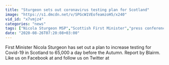 ```yaml
---
title: "Sturgeon sets out coronavirus testing plan for Scotland"
image: "https://s1.dmcdn.net/v/SPGcW1VEofeamzoH5/x240"
vid_id: "x7vmjz4"
categories: "news"
tags: ["Nicola Sturgeon MSP","Scottish First Minister","press conference"]
date: "2020-08-26T07:20:08+03:00"
---
```

First Minister Nicola Sturgeon has set out a plan to increase testing for Covid-19 in Scotland to 65,000 a day before the Autumn. Report by Blairm. Like us on Facebook at  and follow us on Twitter at 
